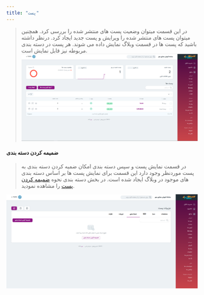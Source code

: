 ```yaml
---
title: "پست"
---
```

>  در این قسمت میتوان وضعیت پست های منتشر شده را بررسی کرد. همچنین میتوان پست های منتشر 
  شده را ویرایش و پست جدید ایجاد کرد. 
  درنظر داشته باشید که پست ها در قسمت وبلاگ نمایش داده می شوند. هر پست در دسته بندی مربوطه نیز قابل نمایش است.
![](post1.png)
#### ضمیمه کردن دسته بندی
> در قسمت نمایش پست و سپس دسته بندی امکان ضمیه کردن دسته بندی به پست موردنظر وجود دارد
  این قسمت برای نمایش پست ها بر اساس دسته بندی های موجود در وبلاگ ایجاد شده است.
> در بخش دسته بندی نحوه [ضمیمه کردن پست](../courses/categories) را مشاهده نمودید.

![](post2.png)
>